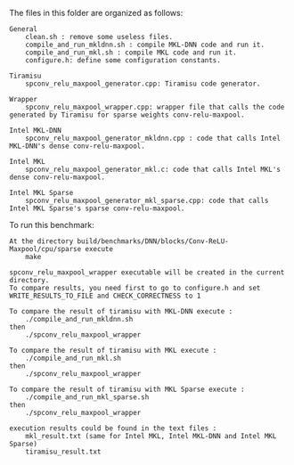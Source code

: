 The files in this folder are organized as follows:

    General
        clean.sh : remove some useless files.
        compile_and_run_mkldnn.sh : compile MKL-DNN code and run it.
        compile_and_run_mkl.sh : compile MKL code and run it.
        configure.h: define some configuration constants.

    Tiramisu
        spconv_relu_maxpool_generator.cpp: Tiramisu code generator.

    Wrapper
        spconv_relu_maxpool_wrapper.cpp: wrapper file that calls the code generated by Tiramisu for sparse weights conv-relu-maxpool.

    Intel MKL-DNN
        spconv_relu_maxpool_generator_mkldnn.cpp : code that calls Intel MKL-DNN's dense conv-relu-maxpool.

    Intel MKL
        spconv_relu_maxpool_generator_mkl.c: code that calls Intel MKL's dense conv-relu-maxpool.

    Intel MKL Sparse
        spconv_relu_maxpool_generator_mkl_sparse.cpp: code that calls Intel MKL Sparse's sparse conv-relu-maxpool.

To run this benchmark:

    At the directory build/benchmarks/DNN/blocks/Conv-ReLU-Maxpool/cpu/sparse execute
	    make

    spconv_relu_maxpool_wrapper executable will be created in the current directory.
    To compare results, you need first to go to configure.h and set WRITE_RESULTS_TO_FILE and CHECK_CORRECTNESS to 1

    To compare the result of tiramisu with MKL-DNN execute :
        ./compile_and_run_mkldnn.sh
    then
        ./spconv_relu_maxpool_wrapper

    To compare the result of tiramisu with MKL execute :
        ./compile_and_run_mkl.sh
    then
        ./spconv_relu_maxpool_wrapper

    To compare the result of tiramisu with MKL Sparse execute :
        ./compile_and_run_mkl_sparse.sh
    then
        ./spconv_relu_maxpool_wrapper

    execution results could be found in the text files :
        mkl_result.txt (same for Intel MKL, Intel MKL-DNN and Intel MKL Sparse)
        tiramisu_result.txt
